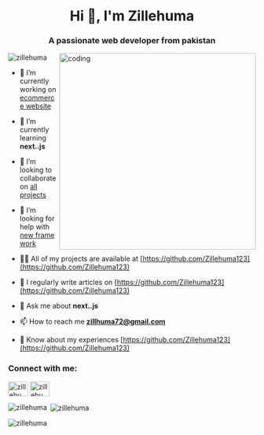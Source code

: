 <h1 align="center">Hi 👋, I'm Zillehuma</h1>
<h3 align="center">A passionate web developer from pakistan</h3>
<img align="right" alt="coding" width="400" src="https://cdn.dribbble.com/users/17707/screenshots/2413754/rrr.gif">
 

<p align="left"> <img src="https://komarev.com/ghpvc/?username=zillehuma&label=Profile%20views&color=0e75b6&style=flat" alt="zillehuma" /> </p>

- 🔭 I’m currently working on [ecommerce website](https://github.com/Zillehuma123)

- 🌱 I’m currently learning **next..js**

- 👯 I’m looking to collaborate on [all projects](https://github.com/Zillehuma123)

- 🤝 I’m looking for help with [new frame work](https://github.com/Zillehuma123)

- 👨‍💻 All of my projects are available at [https://github.com/Zillehuma123](https://github.com/Zillehuma123)

- 📝 I regularly write articles on [https://github.com/Zillehuma123](https://github.com/Zillehuma123)

- 💬 Ask me about **next..js**

- 📫 How to reach me **zillhuma72@gmail.com**

- 📄 Know about my experiences [https://github.com/Zillehuma123](https://github.com/Zillehuma123)

<h3 align="left">Connect with me:</h3>
<p align="left">
<a href="https://fb.com/zillehuma" target="blank"><img align="center" src="https://raw.githubusercontent.com/rahuldkjain/github-profile-readme-generator/master/src/images/icons/Social/facebook.svg" alt="zillehuma" height="30" width="40" /></a>
<a href="https://instagram.com/zillehuma" target="blank"><img align="center" src="https://raw.githubusercontent.com/rahuldkjain/github-profile-readme-generator/master/src/images/icons/Social/instagram.svg" alt="zillehuma" height="30" width="40" /></a>
</p>

<p><img align="left" src="https://github-readme-stats.vercel.app/api/top-langs?username=zillehuma&show_icons=true&locale=en&layout=compact" alt="zillehuma" /></p>

<p>&nbsp;<img align="center" src="https://github-readme-stats.vercel.app/api?username=zillehuma&show_icons=true&locale=en" alt="zillehuma" /></p>

<p><img align="center" src="https://github-readme-streak-stats.herokuapp.com/?user=zillehuma&" alt="zillehuma" /></p>
